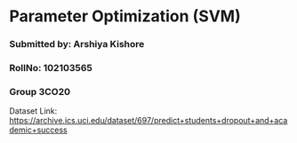 # Parameter Optimization (SVM)
### Submitted by: Arshiya Kishore
### RollNo: 102103565
### Group 3CO20

Dataset Link: https://archive.ics.uci.edu/dataset/697/predict+students+dropout+and+academic+success
